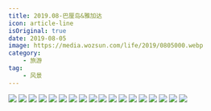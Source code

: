 ```yaml
---
title: 2019.08-巴厘岛&雅加达
icon: article-line
isOriginal: true
date: 2019-08-05
image: https://media.wozsun.com/life/2019/0805000.webp
category:
    - 旅游
tag:
    - 风景
---
```

<div class="image-preview">
    <img src="https://media.wozsun.com/life/2019/0805001.webp"/>
    <img src="https://media.wozsun.com/life/2019/0805002.webp"/>
    <img src="https://media.wozsun.com/life/2019/0805003.webp"/>
    <img src="https://media.wozsun.com/life/2019/0805004.webp"/>
    <img src="https://media.wozsun.com/life/2019/0805005.webp"/>
    <img src="https://media.wozsun.com/life/2019/0805006.webp"/>
    <img src="https://media.wozsun.com/life/2019/0805007.webp"/>
    <img src="https://media.wozsun.com/life/2019/0805008.webp"/>
    <img src="https://media.wozsun.com/life/2019/0805009.webp"/>
    <img src="https://media.wozsun.com/life/2019/0805010.webp"/>
    <img src="https://media.wozsun.com/life/2019/0805011.webp"/>
    <img src="https://media.wozsun.com/life/2019/0805012.webp"/>
    <img src="https://media.wozsun.com/life/2019/0805013.webp"/>
    <img src="https://media.wozsun.com/life/2019/0805014.webp"/>
    <img src="https://media.wozsun.com/life/2019/0805015.webp"/>
    <img src="https://media.wozsun.com/life/2019/0805016.webp"/>
    <img src="https://media.wozsun.com/life/2019/0805017.webp"/>
    <img src="https://media.wozsun.com/life/2019/0805018.webp"/>
</div>
